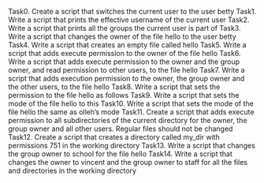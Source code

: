Task0. Create a script that switches the current user to the user betty
Task1. Write a script that prints the effective username of the current user
Task2. Write a script that prints all the groups the current user is part of
Task3. Write a script that changes the owner of the file hello to the user betty
Task4. Write a script that creates an empty file called hello
Task5. Write a script that adds execute permission to the owner of the file hello
Task6. Write a script that adds execute permission to the owner and the group owner, and read permission to other users, to the file hello
Task7. Write a script that adds execution permission to the owner, the group owner and the other users, to the file hello
Task8. Write a script that sets the permission to the file hello as follows
Task9. Write a script that sets the mode of the file hello to this
Task10. Write a script that sets the mode of the file hello the same as olleh’s mode
Task11. Create a script that adds execute permission to all subdirectories of the current directory for the owner, the group owner and all other users. Regular files should not be changed
Task12. Create a script that creates a directory called my_dir with permissions 751 in the working directory
Task13. Write a script that changes the group owner to school for the file hello
Task14. Write a script that changes the owner to vincent and the group owner to staff for all the files and directories in the working directory
